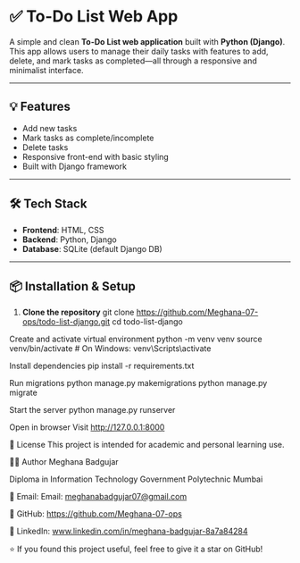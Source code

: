 # ✅ To-Do List Web App

A simple and clean **To-Do List web application** built with **Python (Django)**. This app allows users to manage their daily tasks with features to add, delete, and mark tasks as completed—all through a responsive and minimalist interface.

---

## 💡 Features

- Add new tasks
- Mark tasks as complete/incomplete
- Delete tasks
- Responsive front-end with basic styling
- Built with Django framework

---

## 🛠️ Tech Stack

- **Frontend**: HTML, CSS
- **Backend**: Python, Django
- **Database**: SQLite (default Django DB)

---

## 📦 Installation & Setup

1. **Clone the repository**
   git clone https://github.com/Meghana-07-ops/todo-list-django.git
   cd todo-list-django
   
Create and activate virtual environment
python -m venv venv
source venv/bin/activate  # On Windows: venv\Scripts\activate

Install dependencies
pip install -r requirements.txt

Run migrations
python manage.py makemigrations
python manage.py migrate

Start the server
python manage.py runserver

Open in browser Visit http://127.0.0.1:8000

📃 License
This project is intended for academic and personal learning use.

🙋‍♀️ Author
Meghana Badgujar

Diploma in Information Technology
Government Polytechnic Mumbai

📧 Email:  Email: meghanabadgujar07@gmail.com

🔗 GitHub: https://github.com/Meghana-07-ops

🔗 LinkedIn: www.linkedin.com/in/meghana-badgujar-8a7a84284

⭐ If you found this project useful, feel free to give it a star on GitHub!
